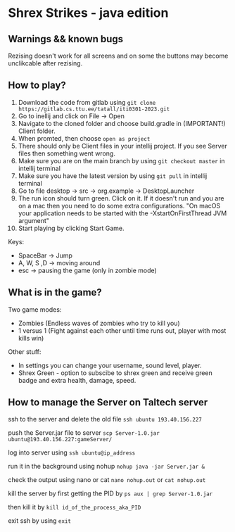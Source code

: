 # Shrex Strikes - java edition


## Warnings && known bugs
Rezising doesn't work for all screens and on some the buttons may become unclikcable after rezising.

## How to play?
1. Download the code from gitlab using `git clone https://gitlab.cs.ttu.ee/tatall/iti0301-2023.git`
2. Go to inellij and click on File -> Open
3. Navigate to the cloned folder and choose build.gradle in (IMPORTANT!) Client folder.
4. When promted, then choose `open as project`
5. There should only be Client files in your intellij project. If you see Server files then something went wrong.
6. Make sure you are on the main branch by using `git checkout master` in intellij terminal
7. Make sure you have the latest version by using `git pull` in intellij terminal
8. Go to file desktop -> src -> org.example -> DesktopLauncher
9. The run icon should turn green. Click on it.
    If it doesn't run and you are on a mac then you need to do some extra configurations.
    "On macOS your application needs to be started with the -XstartOnFirstThread JVM argument"
10. Start playing by clicking Start Game.

Keys:
 - SpaceBar -> Jump
 - A, W, S ,D -> moving around
 - esc -> pausing the game (only in zombie mode)


## What is in the game?

Two game modes:
- Zombies (Endless waves of zombies who try to kill you)
- 1 versus 1 (Fight against each other until time runs out, player with most kills win)

Other stuff:
- In settings you can change your username, sound level, player.
- Shrex Green - option to subscibe to shrex green and receive green badge and extra health, damage, speed.



## How to manage the Server on Taltech server 

ssh to the server and delete the old file `ssh ubuntu 193.40.156.227`

push the Server.jar file to server `scp Server-1.0.jar ubuntu@193.40.156.227:gameServer/`

log into server using `ssh ubuntu@ip_address`

run it in the background using nohup `nohup java -jar Server.jar &`

check the output using nano or cat `nano nohup.out` or `cat nohup.out`

kill the server by first getting the PID by `ps aux | grep Server-1.0.jar`

then kill it by `kill id_of_the_process_aka_PID` 

exit ssh by using `exit`


